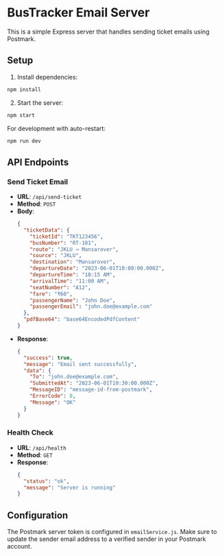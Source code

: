 # BusTracker Email Server

This is a simple Express server that handles sending ticket emails using Postmark.

## Setup

1. Install dependencies:
```bash
npm install
```

2. Start the server:
```bash
npm start
```

For development with auto-restart:
```bash
npm run dev
```

## API Endpoints

### Send Ticket Email
- **URL**: `/api/send-ticket`
- **Method**: `POST`
- **Body**:
  ```json
  {
    "ticketData": {
      "ticketId": "TKT123456",
      "busNumber": "RT-101",
      "route": "JKLU → Mansarover",
      "source": "JKLU",
      "destination": "Mansarover",
      "departureDate": "2023-06-01T10:00:00.000Z",
      "departureTime": "10:15 AM",
      "arrivalTime": "11:00 AM",
      "seatNumber": "A12",
      "fare": "₹60",
      "passengerName": "John Doe",
      "passengerEmail": "john.doe@example.com"
    },
    "pdfBase64": "base64EncodedPdfContent"
  }
  ```
- **Response**:
  ```json
  {
    "success": true,
    "message": "Email sent successfully",
    "data": {
      "To": "john.doe@example.com",
      "SubmittedAt": "2023-06-01T10:30:00.000Z",
      "MessageID": "message-id-from-postmark",
      "ErrorCode": 0,
      "Message": "OK"
    }
  }
  ```

### Health Check
- **URL**: `/api/health`
- **Method**: `GET`
- **Response**:
  ```json
  {
    "status": "ok",
    "message": "Server is running"
  }
  ```

## Configuration

The Postmark server token is configured in `emailService.js`. Make sure to update the sender email address to a verified sender in your Postmark account. 